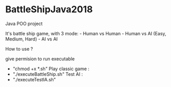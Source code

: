 # BattleShipJava2018

Java POO project

It's battle ship game, with 3 mode: - Human vs Human 
                                    - Human vs AI (Easy, Medium, Hard)
                                    - AI vs AI 
                                    
How to use ? 

give permision to run executable 
  - "chmod +x *.sh"
Play classic game : 
  - "./executeBattleShip.sh"
Test AI : 
  - "./executeTestIA.sh" 
